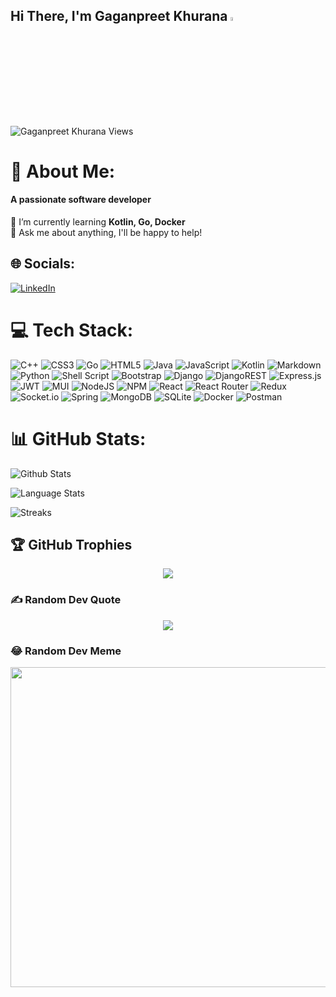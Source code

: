 ## Hi There, I'm Gaganpreet Khurana <img src="https://raw.githubusercontent.com/iampavangandhi/iampavangandhi/master/gifs/Hi.gif" width="4%">
![Gaganpreet Khurana Views](https://komarev.com/ghpvc/?username=GaganpreetKhurana&color=blue)

# 💫 About Me:
<h4 align="left">A passionate software developer </h4>
🌱 I’m currently learning <b>Kotlin, Go, Docker</b><br>💬 Ask me about anything, I'll be happy to help!<br>


## 🌐 Socials:
[![LinkedIn](https://img.shields.io/badge/LinkedIn-%230077B5.svg?logo=linkedin&logoColor=white)](https://linkedin.com/in/g-khurana) 

# 💻 Tech Stack:
![C++](https://img.shields.io/badge/c++-%2300599C.svg?style=flat&logo=c%2B%2B&logoColor=white) ![CSS3](https://img.shields.io/badge/css3-%231572B6.svg?style=flat&logo=css3&logoColor=white) ![Go](https://img.shields.io/badge/go-%2300ADD8.svg?style=flat&logo=go&logoColor=white) ![HTML5](https://img.shields.io/badge/html5-%23E34F26.svg?style=flat&logo=html5&logoColor=white) ![Java](https://img.shields.io/badge/java-%23ED8B00.svg?style=flat&logo=java&logoColor=white) ![JavaScript](https://img.shields.io/badge/javascript-%23323330.svg?style=flat&logo=javascript&logoColor=%23F7DF1E) ![Kotlin](https://img.shields.io/badge/kotlin-%230095D5.svg?style=flat&logo=kotlin&logoColor=white) ![Markdown](https://img.shields.io/badge/markdown-%23000000.svg?style=flat&logo=markdown&logoColor=white) ![Python](https://img.shields.io/badge/python-3670A0?style=flat&logo=python&logoColor=ffdd54) ![Shell Script](https://img.shields.io/badge/shell_script-%23121011.svg?style=flat&logo=gnu-bash&logoColor=white) ![Bootstrap](https://img.shields.io/badge/bootstrap-%23563D7C.svg?style=flat&logo=bootstrap&logoColor=white) ![Django](https://img.shields.io/badge/django-%23092E20.svg?style=flat&logo=django&logoColor=white) ![DjangoREST](https://img.shields.io/badge/DJANGO-REST-ff1709?style=flat&logo=django&logoColor=white&color=ff1709&labelColor=gray) ![Express.js](https://img.shields.io/badge/express.js-%23404d59.svg?style=flat&logo=express&logoColor=%2361DAFB) ![JWT](https://img.shields.io/badge/JWT-black?style=flat&logo=JSON%20web%20tokens) ![MUI](https://img.shields.io/badge/MUI-%230081CB.svg?style=flat&logo=material-ui&logoColor=white) ![NodeJS](https://img.shields.io/badge/node.js-6DA55F?style=flat&logo=node.js&logoColor=white) ![NPM](https://img.shields.io/badge/NPM-%23000000.svg?style=flat&logo=npm&logoColor=white) ![React](https://img.shields.io/badge/react-%2320232a.svg?style=flat&logo=react&logoColor=%2361DAFB) ![React Router](https://img.shields.io/badge/React_Router-CA4245?style=flat&logo=react-router&logoColor=white) ![Redux](https://img.shields.io/badge/redux-%23593d88.svg?style=flat&logo=redux&logoColor=white) ![Socket.io](https://img.shields.io/badge/Socket.io-black?style=flat&logo=socket.io&badgeColor=010101) ![Spring](https://img.shields.io/badge/spring-%236DB33F.svg?style=flat&logo=spring&logoColor=white) ![MongoDB](https://img.shields.io/badge/MongoDB-%234ea94b.svg?style=flat&logo=mongodb&logoColor=white) ![SQLite](https://img.shields.io/badge/sqlite-%2307405e.svg?style=flat&logo=sqlite&logoColor=white) ![Docker](https://img.shields.io/badge/docker-%230db7ed.svg?style=flat&logo=docker&logoColor=white) ![Postman](https://img.shields.io/badge/Postman-FF6C37?style=flat&logo=postman&logoColor=white)
# 📊 GitHub Stats:
<div>
	<p>
		<img src="https://github-readme-stats.vercel.app/api?username=GaganpreetKhurana&theme=dark&hide_border=false&include_all_commits=true&count_private=true" alt="Github Stats"/><br/>
	<p>
	<p>
		<img alt="Language Stats" src="https://github-readme-stats.vercel.app/api/top-langs/?username=GaganpreetKhurana&theme=dark&hide_border=false&include_all_commits=true&count_private=true&layout=compact&langs_count=6" /><br/>
	</p>
	<p>
		<img alt="Streaks" src="https://github-readme-streak-stats.herokuapp.com/?user=GaganpreetKhurana&theme=dark&hide_border=false"/><br/>
	</p>
</div>


## 🏆 GitHub Trophies
<div align="center">
	<img src="https://github-profile-trophy.vercel.app/?username=GaganpreetKhurana&theme=discord&column=-1&no-frame=false&no-bg=false" src="Trophies") />
</div>
<!-- ![](https://github-profile-trophy.vercel.app/?username=GaganpreetKhurana&theme=discord&column=-1&no-frame=false&no-bg=false&margin-w=) -->

### ✍️ Random Dev Quote
<div align="center">
	<img src="https://quotes-github-readme.vercel.app/api?type=horizontal&theme=gruvbox" src="Random dev quote") />
</div>

### 😂 Random Dev Meme
<div align="center">
	<img src="https://memer-github.herokuapp.com/getImage" width="512px" src="Random dev meme") />
</div>


<!-- <img src="https://random-memer.herokuapp.com/" width="512px"/> -->
<!-- 
---
[![](https://visitcount.itsvg.in/api?id=GaganpreetKhurana&icon=2&color=2)](https://visitcount.itsvg.in) -->


<!--
**GaganpreetKhurana/GaganpreetKhurana** is a ✨ _special_ ✨ repository because its `README.md` (this file) appears on your GitHub profile.

Here are some ideas to get you started:

- 🔭 I’m currently working on ...
- 🌱 I’m currently learning ...
- 👯 I’m looking to collaborate on ...
- 🤔 I’m looking for help with ...
- 💬 Ask me about ...
- 📫 How to reach me: ...
- 😄 Pronouns: ...
- ⚡ Fun fact: ...
-->
